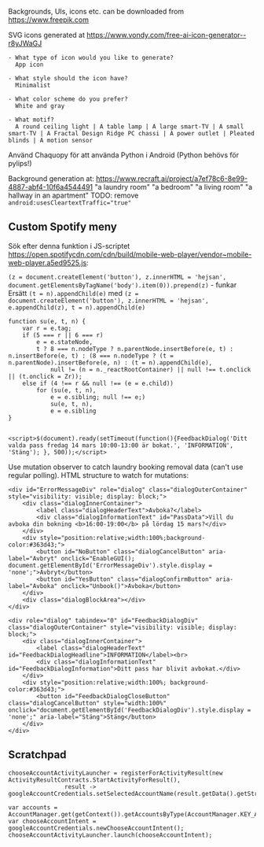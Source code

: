Backgrounds, UIs, icons etc. can be downloaded from https://www.freepik.com

SVG icons generated at https://www.vondy.com/free-ai-icon-generator--r8yJWaGJ

```
- What type of icon would you like to generate?
  App icon

- What style should the icon have?
  Minimalist

- What color scheme do you prefer?
  White and gray

- What motif?
  A round ceiling light | A table lamp | A large smart-TV | A small smart-TV | A Fractal Design Ridge PC chassi | A power outlet | Pleated blinds | A motion sensor
```

Använd Chaquopy för att använda Python i Android (Python behövs för pylips!)

Background generation at: https://www.recraft.ai/project/a7ef78c6-8e99-4887-abf4-10f6a4544491
"a laundry room"
"a bedroom"
"a living room"
"a hallway in an apartment"
TODO: remove `android:usesCleartextTraffic="true"`

## Custom Spotify meny
Sök efter denna funktion i JS-scriptet https://open.spotifycdn.com/cdn/build/mobile-web-player/vendor~mobile-web-player.a5ed9525.js:

`(z = document.createElement('button'), z.innerHTML = 'hejsan', document.getElementsByTagName('body').item(0)).prepend(z)` - funkar
Ersätt `(t = n).appendChild(e)` med `(z = document.createElement('button'), z.innerHTML = 'hejsan', e.appendChild(z), t = n).appendChild(e)`
```
function su(e, t, n) {
    var r = e.tag;
    if (5 === r || 6 === r)
        e = e.stateNode,
        t ? 8 === n.nodeType ? n.parentNode.insertBefore(e, t) : n.insertBefore(e, t) : (8 === n.nodeType ? (t = n.parentNode).insertBefore(e, n) : (t = n).appendChild(e),
            null != (n = n._reactRootContainer) || null !== t.onclick || (t.onclick = Zr));
    else if (4 !== r && null !== (e = e.child))
        for (su(e, t, n),
            e = e.sibling; null !== e;)
            su(e, t, n),
            e = e.sibling
}
```

```

<script>$(document).ready(setTimeout(function(){FeedbackDialog('Ditt valda pass fredag 14 mars 10:00-13:00 är bokat.', 'INFORMATION', 'Stäng'); }, 500));</script>

```
Use mutation observer to catch laundry booking removal data (can't use regular polling). HTML structure to watch for mutations:
```
<div id="ErrorMessageDiv" role="dialog" class="dialogOuterContainer" style="visibility: visible; display: block;">
    <div class="dialogInnerContainer">
        <label class="dialogHeaderText">Avboka?</label>
        <div class="dialogInformationText" id="PassData">Vill du avboka din bokning <b>16:00-19:00</b> på lördag 15 mars?</div>
    </div>
    <div style="position:relative;width:100%;background-color:#363d43;">
        <button id="NoButton" class="dialogCancelButton" aria-label="Avbryt" onclick="EnableGUI(); document.getElementById('ErrorMessageDiv').style.display = 'none';">Avbryt</button>
        <button id="YesButton" class="dialogConfirmButton" aria-label="Avboka" onclick="Unbook()">Avboka</button>
    </div>
    <div class="dialogBlockArea"></div>
</div>
```
```
<div role="dialog" tabindex="0" id="FeedbackDialogDiv" class="dialogOuterContainer" style="visibility: visible; display: block;">
    <div class="dialogInnerContainer">
        <label class="dialogHeaderText" id="FeedbackDialogHeadline">INFORMATION</label><br>
        <div class="dialogInformationText" id="FeedbackDialogInformation">Ditt pass har blivit avbokat.</div>
    </div>
    <div style="position:relative;width:100%; background-color:#363d43;">
        <button id="FeedbackDialogCloseButton" class="dialogCancelButton" style="width:100%" onclick="document.getElementById('FeedbackDialogDiv').style.display = 'none';" aria-label="Stäng">Stäng</button>
    </div>
</div>
```
## Scratchpad
```
chooseAccountActivityLauncher = registerForActivityResult(new ActivityResultContracts.StartActivityForResult(),
                result -> googleAccountCredentials.setSelectedAccountName(result.getData().getStringExtra(AccountManager.KEY_ACCOUNT_NAME)));

var accounts = AccountManager.get(getContext()).getAccountsByType(AccountManager.KEY_ACCOUNT_TYPE);
var chooseAccountIntent = googleAccountCredentials.newChooseAccountIntent();
chooseAccountActivityLauncher.launch(chooseAccountIntent);
```
